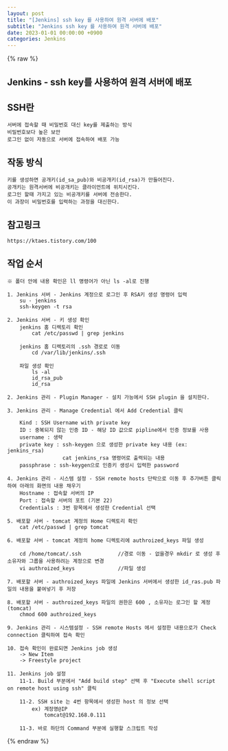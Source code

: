 ```yaml
---
layout: post
title: "[Jenkins] ssh key 를 사용하여 원격 서버에 배포"
subtitle: "Jenkins ssh key 를 사용하여 원격 서버에 배포"
date: 2023-01-01 00:00:00 +0900
categories: Jenkins
---
```

{% raw %}
## Jenkins - ssh key를 사용하여 원격 서버에 배포  
  
## SSH란  
	서버에 접속할 때 비밀번호 대신 key를 제출하는 방식  
	비밀번호보다 높은 보안  
	로그인 없이 자동으로 서버에 접속하여 배포 가능  
  
## 작동 방식  
	키를 생성하면 공개키(id_sa_pub)와 비공개키(id_rsa)가 만들어진다.  
	공개키는 원격서버에 비공개키는 클라이언트에 위치시킨다.  
	로그인 할때 가지고 있는 비공개키를 서버에 전송한다.  
	이 과장이 비밀번호를 입력하는 과정을 대신한다.  
  
## 참고링크  
	https://ktaes.tistory.com/100  
  
## 작업 순서  
	※ 폴더 안에 내용 확인은 ll 명령어가 아닌 ls -al로 진행  
  
	1. Jenkins 서버 - Jenkins 계정으로 로그인 후 RSA키 생성 명령어 입력  
		su - jenkins  
		ssh-keygen -t rsa  
  
	2. Jenkins 서버 - 키 생성 확인  
		jenkins 홈 디렉토리 확인  
			cat /etc/passwd | grep jenkins  
  
		jenkins 홈 디렉토리의 .ssh 경로로 이동  
			cd /var/lib/jenkins/.ssh  
  
		파일 생성 확인  
			ls -al  
			id_rsa_pub  
			id_rsa  
  
	2. Jenkins 관리 - Plugin Manager - 설치 가능에서 SSH plugin 을 설치한다.  
  
	3. Jenkins 관리 - Manage Credential 에서 Add Credential 클릭  
  
		Kind : SSH Username with private key  
		ID : 중복되지 않는 인증 ID - 해당 ID 값으로 pipline에서 인증 정보를 사용  
		username : 생략  
		private key : ssh-keygen 으로 생성한 private key 내용 (ex: jenkins_rsa)  
					  cat jenkins_rsa 명령어로 출력되는 내용  
		passphrase : ssh-keygen으로 인증키 생성시 입력한 password  
  
	4. Jenkins 관리 - 시스템 설정 - SSH remote hosts 단락으로 이동 후 추가버튼 클릭하여 아래의 화면의 내용 채우기  
		Hostname : 접속할 서버의 IP  
		Port : 접속할 서버의 포트 (기본 22)  
		Credentials : 3번 항목에서 생성한 Credential 선택  
  
	5. 배포할 서버 - tomcat 계정의 Home 디렉토리 확인  
		cat /etc/passwd | grep tomcat  
  
	6. 배포할 서버 - tomcat 계정의 home 디렉토리에 authroized_keys 파일 생성  
  
		cd /home/tomcat/.ssh			//경로 이동 - 없을경우 mkdir 로 생성 후 소유자와 그룹을 사용하려는 계정으로 변경  
		vi authroized_keys				//파일 생성  
  
	7. 배포할 서버 - authroized_keys 파일에 Jenkins 서버에서 생성한 id_ras.pub 파일의 내용을 붙여넣기 후 저장  
  
	8. 배포할 서버 - authroized_keys 파일의 권한은 600 , 소유자는 로그인 할 계정 (tomcat)  
		chmod 600 authroized_keys  
  
	9. Jenkins 관리 - 시스템설정 - SSH remote Hosts 에서 설정한 내용으로가 Check connection 클릭하여 접속 확인  
  
	10. 접속 확인이 완료되면 Jenkins job 생성  
		-> New Item  
		-> Freestyle project  
  
	11. Jenkins job 설정  
		11-1. Build 부분에서 "Add build step" 선택 후 "Execute shell script on remote host using ssh" 클릭  
  
		11-2. SSH site 는 4번 항목에서 생성한 host 의 정보 선택  
			ex) 계정명@IP  
				tomcat@192.168.0.111  
  
		11-3. 바로 하단의 Command 부분에 실행할 스크립트 작성  
  

{% endraw %}
